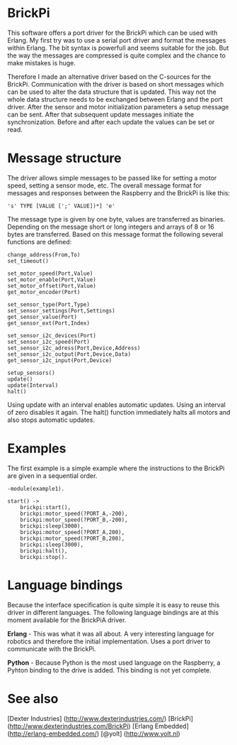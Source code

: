 BrickPi
=======
This software offers a port driver for the BrickPi which can be used with Erlang. My first try was to use a serial port driver and format the messages within Erlang. The bit syntax is powerfull and seems suitable for the job. But the way the messages are compressed is quite complex and the chance to make mistakes is huge.

Therefore I made an alternative driver based on the C-sources for the BrickPi. Communication with the driver is based on short messages which can be used to alter the data structure that is updated. This way not the whole data structure needs to be exchanged between Erlang and the port driver. After the sensor and motor initialization parameters a setup message can be sent. After that subsequent update messages initiate the synchronization. Before and after each update the values can be set or read.

Message structure
=================
The driver allows simple messages to be passed like for setting a motor speed, setting a sensor mode, etc. The overall message format for messages and responses between the Raspberry and the BrickPi is like this:

    's' TYPE [VALUE [';' VALUE])*] 'e'

The message type is given by one byte, values are transferred as binaries. Depending on the message short or long integers and arrays of 8 or 16 bytes are transferred. Based on this message format the following several functions are defined:

    change_address(From,To)
    set_timeout()

    set_motor_speed(Port,Value)
    set_motor_enable(Port,Value)
    set_motor_offset(Port,Value)
    get_motor_encoder(Port)

    set_sensor_type(Port,Type)
    set_sensor_settings(Port,Settings)
    get_sensor_value(Port)
    get_sensor_ext(Port,Index)

    set_sensor_i2c_devices(Port)
    set_sensor_i2c_speed(Port)
    set_sensor_i2c_adress(Port,Device,Address)
    set_sensor_i2c_output(Port,Device,Data)
    get_sensor_i2c_input(Port,Device)

    setup_sensors()
    update()
    update(Interval)
    halt()

Using update with an interval enables automatic updates. Using an interval of zero disables it again. The halt() function immediately halts all motors and also stops automatic updates. 

Examples
========
The first example is a simple example where the instructions to the BrickPi are given in a sequential order.

    -module(example1).

    start() ->
        brickpi:start(),
        brickpi:motor_speed(?PORT_A,-200),
        brickpi:motor_speed(?PORT_B,-200),
        brickpi:sleep(3000),
        brickpi:motor_speed(?PORT_A,200),
        brickpi:motor_speed(?PORT_B,200),
        brickpi:sleep(3000),
        brickpi:halt(),
        brickpi:stop().


Language bindings
=====
Because the interface specification is quite simple it is easy to reuse this driver in different languages. The following language bindings are at this moment available for the BrickPiA driver. 

**Erlang** - This was what it was all about. A very interesting language for robotics and therefore the initial implementation. Uses a port driver to communicate with the BrickPi.

**Python** - Because Python is the most used language on the Raspberry, a Pyhton  binding to the drive is added. This binding is not yet complete.

See also
=====
[Dexter Industries] (http://www.dexterindustries.com/)
[BrickPi] (http://www.dexterindustries.com/BrickPi)
[Erlang Embedded] (http://erlang-embedded.com/)
[@yolt] (http://www.yolt.nl)
